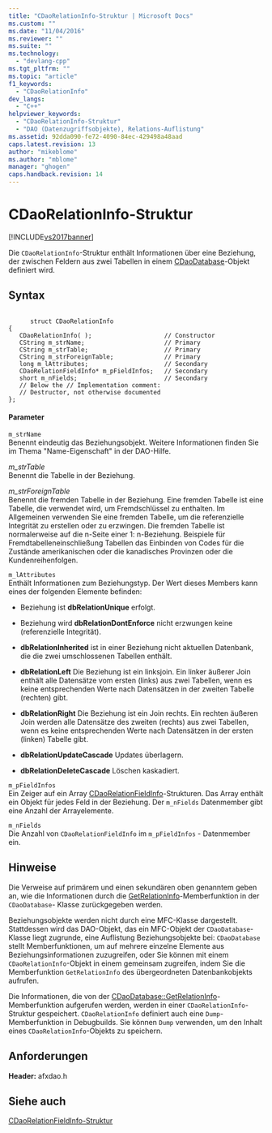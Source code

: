 ```yaml
---
title: "CDaoRelationInfo-Struktur | Microsoft Docs"
ms.custom: ""
ms.date: "11/04/2016"
ms.reviewer: ""
ms.suite: ""
ms.technology: 
  - "devlang-cpp"
ms.tgt_pltfrm: ""
ms.topic: "article"
f1_keywords: 
  - "CDaoRelationInfo"
dev_langs: 
  - "C++"
helpviewer_keywords: 
  - "CDaoRelationInfo-Struktur"
  - "DAO (Datenzugriffsobjekte), Relations-Auflistung"
ms.assetid: 92dda090-fe72-4090-84ec-429498a48aad
caps.latest.revision: 13
author: "mikeblome"
ms.author: "mblome"
manager: "ghogen"
caps.handback.revision: 14
---
```

# CDaoRelationInfo-Struktur
[!INCLUDE[vs2017banner](../../assembler/inline/includes/vs2017banner.md)]

Die `CDaoRelationInfo`\-Struktur enthält Informationen über eine Beziehung, der zwischen Feldern aus zwei Tabellen in einem [CDaoDatabase](../../mfc/reference/cdaodatabase-class.md)\-Objekt definiert wird.  
  
## Syntax  
  
```  
  
      struct CDaoRelationInfo  
{  
   CDaoRelationInfo( );                    // Constructor  
   CString m_strName;                      // Primary  
   CString m_strTable;                     // Primary  
   CString m_strForeignTable;              // Primary  
   long m_lAttributes;                     // Secondary  
   CDaoRelationFieldInfo* m_pFieldInfos;   // Secondary  
   short m_nFields;                        // Secondary  
   // Below the // Implementation comment:  
   // Destructor, not otherwise documented  
};  
```  
  
#### Parameter  
 `m_strName`  
 Benennt eindeutig das Beziehungsobjekt.  Weitere Informationen finden Sie im Thema "Name\-Eigenschaft" in der DAO\-Hilfe.  
  
 *m\_strTable*  
 Benennt die Tabelle in der Beziehung.  
  
 *m\_strForeignTable*  
 Benennt die fremden Tabelle in der Beziehung.  Eine fremden Tabelle ist eine Tabelle, die verwendet wird, um Fremdschlüssel zu enthalten.  Im Allgemeinen verwenden Sie eine fremden Tabelle, um die referenzielle Integrität zu erstellen oder zu erzwingen.  Die fremden Tabelle ist normalerweise auf die n\-Seite einer 1: n\-Beziehung.  Beispiele für Fremdtabelleneinschließung Tabellen das Einbinden von Codes für die Zustände amerikanischen oder die kanadisches Provinzen oder die Kundenreihenfolgen.  
  
 `m_lAttributes`  
 Enthält Informationen zum Beziehungstyp.  Der Wert dieses Members kann eines der folgenden Elemente befinden:  
  
-   Beziehung ist **dbRelationUnique** erfolgt.  
  
-   Beziehung wird **dbRelationDontEnforce** nicht erzwungen keine \(referenzielle Integrität\).  
  
-   **dbRelationInherited** ist in einer Beziehung nicht aktuellen Datenbank, die die zwei umschlossenen Tabellen enthält.  
  
-   **dbRelationLeft** Die Beziehung ist ein linksjoin.  Ein linker äußerer Join enthält alle Datensätze vom ersten \(links\) aus zwei Tabellen, wenn es keine entsprechenden Werte nach Datensätzen in der zweiten Tabelle \(rechten\) gibt.  
  
-   **dbRelationRight** Die Beziehung ist ein Join rechts.  Ein rechten äußeren Join werden alle Datensätze des zweiten \(rechts\) aus zwei Tabellen, wenn es keine entsprechenden Werte nach Datensätzen in der ersten \(linken\) Tabelle gibt.  
  
-   **dbRelationUpdateCascade** Updates überlagern.  
  
-   **dbRelationDeleteCascade** Löschen kaskadiert.  
  
 `m_pFieldInfos`  
 Ein Zeiger auf ein Array [CDaoRelationFieldInfo](../../mfc/reference/cdaorelationfieldinfo-structure.md)\-Strukturen.  Das Array enthält ein Objekt für jedes Feld in der Beziehung.  Der `m_nFields` Datenmember gibt eine Anzahl der Arrayelemente.  
  
 `m_nFields`  
 Die Anzahl von `CDaoRelationFieldInfo` im `m_pFieldInfos` \- Datenmember ein.  
  
## Hinweise  
 Die Verweise auf primärem und einen sekundären oben genanntem geben an, wie die Informationen durch die [GetRelationInfo](../Topic/CDaoDatabase::GetRelationInfo.md)\-Memberfunktion in der `CDaoDatabase`\- Klasse zurückgegeben werden.  
  
 Beziehungsobjekte werden nicht durch eine MFC\-Klasse dargestellt.  Stattdessen wird das DAO\-Objekt, das ein MFC\-Objekt der `CDaoDatabase`\-Klasse liegt zugrunde, eine Auflistung Beziehungsobjekte bei: `CDaoDatabase` stellt Memberfunktionen, um auf mehrere einzelne Elemente aus Beziehungsinformationen zuzugreifen, oder Sie können mit einem `CDaoRelationInfo`\-Objekt in einem gemeinsam zugreifen, indem Sie die Memberfunktion `GetRelationInfo` des übergeordneten Datenbankobjekts aufrufen.  
  
 Die Informationen, die von der [CDaoDatabase::GetRelationInfo](../Topic/CDaoDatabase::GetRelationInfo.md)\-Memberfunktion aufgerufen werden, werden in einer `CDaoRelationInfo`\-Struktur gespeichert.  `CDaoRelationInfo` definiert auch eine `Dump`\-Memberfunktion in Debugbuilds.  Sie können `Dump` verwenden, um den Inhalt eines `CDaoRelationInfo`\-Objekts zu speichern.  
  
## Anforderungen  
 **Header:** afxdao.h  
  
## Siehe auch  
 [CDaoRelationFieldInfo\-Struktur](../../mfc/reference/cdaorelationfieldinfo-structure.md)